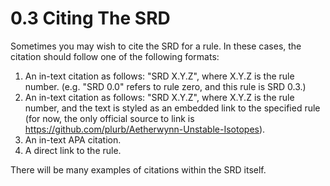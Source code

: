 # 0.3 Citing The SRD

Sometimes you may wish to cite the SRD for a rule. In these cases, the citation should follow one of the following formats:
1. An in-text citation as follows: "SRD X.Y.Z", where X.Y.Z is the rule number. (e.g. "SRD 0.0" refers to rule zero, and this rule is SRD 0.3.)
2. An in-text citation as follows: "SRD X.Y.Z", where X.Y.Z is the rule number, and the text is styled as an embedded link to the specified rule (for now, the only official source to link is https://github.com/plurb/Aetherwynn-Unstable-Isotopes).
3. An in-text APA citation.  <!-- This is just a joke. Don't do this. -->
4. A direct link to the rule.

There will be many examples of citations within the SRD itself.